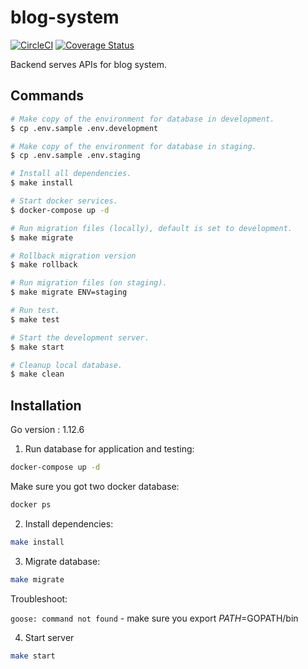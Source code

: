 # blog-system

[![CircleCI](https://circleci.com/gh/thinhlvv/blog-system/tree/master.svg?style=svg&circle-token=47214c8eef0e763d2f4d529b884f0e9cc0141217)](https://circleci.com/gh/thinhlvv/blog-system/tree/master)
[![Coverage Status](https://coveralls.io/repos/github/thinhlvv/blog-system/badge.svg?branch=master&service=github&kill_cache=1)](https://coveralls.io/github/thinhlvv/blog-system?branch=master&kill_cache=1)

Backend serves APIs for blog system.

## Commands

```bash
# Make copy of the environment for database in development.
$ cp .env.sample .env.development

# Make copy of the environment for database in staging.
$ cp .env.sample .env.staging

# Install all dependencies.
$ make install

# Start docker services.
$ docker-compose up -d

# Run migration files (locally), default is set to development.
$ make migrate

# Rollback migration version
$ make rollback

# Run migration files (on staging).
$ make migrate ENV=staging

# Run test.
$ make test

# Start the development server.
$ make start

# Cleanup local database.
$ make clean
```

## Installation

Go version : 1.12.6

1. Run database for application and testing:
```bash
docker-compose up -d
```

Make sure you got two docker database:
```bash
docker ps 
```

2. Install dependencies:
```bash
make install
```

3. Migrate database:
```bash
make migrate
```

Troubleshoot:

`goose: command not found` - make sure you export $PATH=$GOPATH/bin

4. Start server
```bash
make start
```
